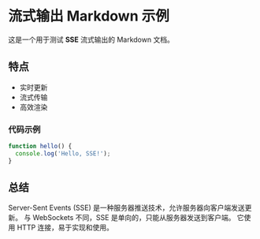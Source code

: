 # 流式输出 Markdown 示例

这是一个用于测试 **SSE** 流式输出的 Markdown 文档。

## 特点

- 实时更新
- 流式传输
- 高效渲染

### 代码示例

```javascript
function hello() {
  console.log('Hello, SSE!');
}
```

## 总结

Server-Sent Events (SSE) 是一种服务器推送技术，允许服务器向客户端发送更新。
与 WebSockets 不同，SSE 是单向的，只能从服务器发送到客户端。
它使用 HTTP 连接，易于实现和使用。
